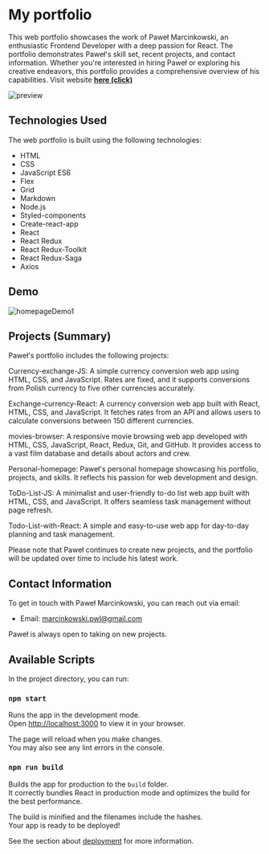 # My portfolio

This web portfolio showcases the work of Paweł Marcinkowski, an enthusiastic Frontend Developer with a deep passion for React. The portfolio demonstrates Paweł's skill set, recent projects, and contact information. Whether you're interested in hiring Paweł or exploring his creative endeavors, this portfolio provides a comprehensive overview of his capabilities.
Visit website [**here (click)**](https://marcinkpawel.github.io/personal-homepage/)

![preview](https://github.com/MarcinkPawel/personal-homepage/assets/103523918/f243a6af-c12e-4fb8-b394-b1696ca2af5d)

## Technologies Used

The web portfolio is built using the following technologies:

- HTML
- CSS
- JavaScript ES6
- Flex
- Grid
- Markdown
- Node.js
- Styled-components
- Create-react-app
- React
- React Redux
- React Redux-Toolkit
- React Redux-Saga
- Axios

## Demo

![homepageDemo1](https://github.com/MarcinkPawel/personal-homepage/assets/103523918/922b9066-a776-4378-bed8-c3d2cbace91d)



## Projects (Summary)
Paweł's portfolio includes the following projects:

Currency-exchange-JS: A simple currency conversion web app using HTML, CSS, and JavaScript. Rates are fixed, and it supports conversions from Polish currency to five other currencies accurately.

Exchange-currency-React: A currency conversion web app built with React, HTML, CSS, and JavaScript. It fetches rates from an API and allows users to calculate conversions between 150 different currencies.

movies-browser: A responsive movie browsing web app developed with HTML, CSS, JavaScript, React, Redux, Git, and GitHub. It provides access to a vast film database and details about actors and crew.

Personal-homepage: Paweł's personal homepage showcasing his portfolio, projects, and skills. It reflects his passion for web development and design.

ToDo-List-JS: A minimalist and user-friendly to-do list web app built with HTML, CSS, and JavaScript. It offers seamless task management without page refresh.

Todo-List-with-React: A simple and easy-to-use web app for day-to-day planning and task management.

Please note that Paweł continues to create new projects, and the portfolio will be updated over time to include his latest work.

## Contact Information

To get in touch with Paweł Marcinkowski, you can reach out via email:

- Email: marcinkowski.pwl@gmail.com

Paweł is always open to taking on new projects.


## Available Scripts

In the project directory, you can run:

### `npm start`

Runs the app in the development mode.\
Open [http://localhost:3000](http://localhost:3000) to view it in your browser.

The page will reload when you make changes.\
You may also see any lint errors in the console.

### `npm run build`

Builds the app for production to the `build` folder.\
It correctly bundles React in production mode and optimizes the build for the best performance.

The build is minified and the filenames include the hashes.\
Your app is ready to be deployed!

See the section about [deployment](https://facebook.github.io/create-react-app/docs/deployment) for more information.
